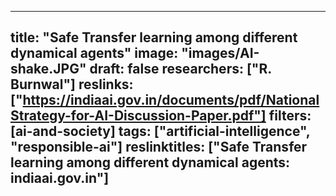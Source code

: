 ---

title: "Safe Transfer learning among different dynamical agents"
image: "images/AI-shake.JPG"
draft: false
researchers: ["R. Burnwal"]
reslinks: ["https://indiaai.gov.in/documents/pdf/NationalStrategy-for-AI-Discussion-Paper.pdf"]
filters: [ai-and-society]
tags: ["artificial-intelligence", "responsible-ai"]
reslinktitles: ["Safe Transfer learning among different dynamical agents: indiaai.gov.in"]
---